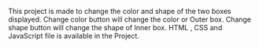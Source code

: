 This project is made to change the color and shape of the two boxes displayed.
Change color button will change the color or Outer box.
Change shape button will change the shape of Inner box.
HTML , CSS and JavaScript file is available in the Project.
